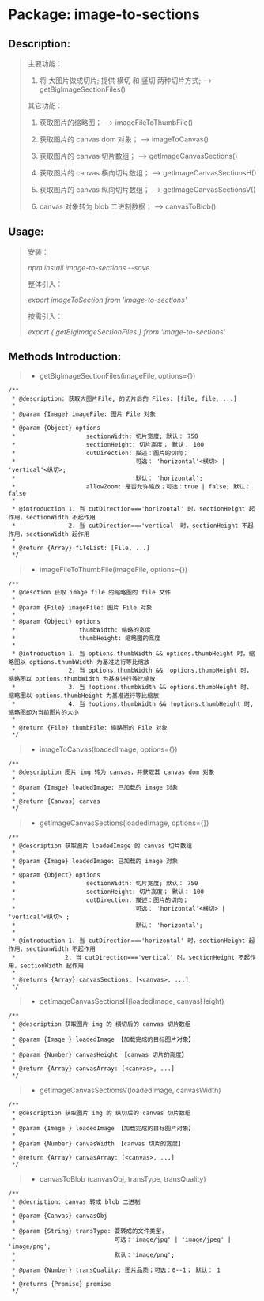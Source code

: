 # Package: image-to-sections

## Description:
> 主要功能：
>
> 1. 将 大图片做成切片; 提供 横切 和 竖切 两种切片方式;    --> getBigImageSectionFiles()
>
> 其它功能：
> 
> 1. 获取图片的缩略图；                 --> imageFileToThumbFile()
> 
> 2. 获取图片的 canvas dom 对象；       --> imageToCanvas()
> 
> 3. 获取图片的 canvas 切片数组；       --> getImageCanvasSections()
>
> 4. 获取图片的 canvas 横向切片数组；   --> getImageCanvasSectionsH()
>
> 5. 获取图片的 canvas 纵向切片数组；   --> getImageCanvasSectionsV()
>
> 6. canvas 对象转为 blob 二进制数据；  --> canvasToBlob()

## Usage:
> 安装：
>
> *npm install image-to-sections --save*
>
> 整体引入：
>
> *export imageToSection from 'image-to-sections'*
>
> 按需引入：
>
> *export { getBigImageSectionFiles } from 'image-to-sections'*


## Methods Introduction:
>- getBigImageSectionFiles(imageFile, options={})
```
/**
 * @description: 获取大图片File, 的切片后的 Files: [file, file, ...]
 *
 * @param {Image} imageFile: 图片 File 对象
 *
 * @param {Object} options
 *                    sectionWidth: 切片宽度; 默认： 750
 *                    sectionHeight: 切片高度； 默认： 100
 *                    cutDirection: 描述：图片的切向； 
 *                                  可选： 'horizontal'<横切> | 'vertical'<纵切>; 
 *                                  默认： 'horizontal';
 *                    allowZoom: 是否允许缩放；可选：true | false; 默认： false
 *
 * @introduction 1. 当 cutDirection==='horizontal' 时，sectionHeight 起作用，sectionWidth 不起作用
 *               2. 当 cutDirection==='vertical' 时，sectionHeight 不起作用，sectionWidth 起作用
 *     
 * @return {Array} fileList: [File, ...]
 */
```

>- imageFileToThumbFile(imageFile, options={})
```
/**
 * @desction 获取 image file 的缩略图的 file 文件
 *
 * @param {File} imageFile: 图片 File 对象
 *
 * @param {Object} options 
 *                  thumbWidth: 缩略的宽度
 *                  thumbHeight: 缩略图的高度
 *
 * @introduction 1. 当 options.thumbWidth && options.thumbHeight 时，缩略图以 options.thumbWidth 为基准进行等比缩放
 *               2. 当 options.thumbWidth && !options.thumbHeight 时，缩略图以 options.thumbWidth 为基准进行等比缩放
 *               3. 当 !options.thumbWidth && options.thumbHeight 时，缩略图以 options.thumbHeight 为基准进行等比缩放
 *               4. 当 !options.thumbWidth && !options.thumbHeight 时, 缩略图即为当前图片的大小
 *
 * @return {File} thumbFile: 缩略图的 File 对象
 */
```

>- imageToCanvas(loadedImage, options={})
```
/**
 * @description 图片 img 转为 canvas，并获取其 canvas dom 对象
 *
 * @param {Image} loadedImage: 已加载的 image 对象
 *
 * @return {Canvas} canvas
 */
```

>- getImageCanvasSections(loadedImage, options={})
```
/**
 * @description 获取图片 loadedImage 的 canvas 切片数组
 *
 * @param {Image} loadedImage: 已加载的 image 对象
 *
 * @param {Object} options 
 *                    sectionWidth: 切片宽度; 默认： 750
 *                    sectionHeight: 切片高度； 默认： 100
 *                    cutDirection: 描述：图片的切向； 
 *                                  可选： 'horizontal'<横切> | 'vertical'<纵切> ; 
 *                                  默认： 'horizontal';
 *
 * @introduction 1. 当 cutDirection==='horizontal' 时，sectionHeight 起作用，sectionWidth 不起作用
 *              2. 当 cutDirection==='vertical' 时，sectionHeight 不起作用，sectionWidth 起作用  
 *
 * @returns {Array} canvasSections: [<canvas>, ...]
 */
```

>- getImageCanvasSectionsH(loadedImage, canvasHeight)
```
/**
 * @description 获取图片 img 的 横切后的 canvas 切片数组
 *
 * @param {Image } loadedImage 【加载完成的目标图片对象】
 *
 * @param {Number} canvasHeight 【canvas 切片的高度】
 *
 * @return {Array} canvasArray: [<canvas>, ...]
 */
```

>- getImageCanvasSectionsV(loadedImage, canvasWidth)
```
/**
 * @description 获取图片 img 的 纵切后的 canvas 切片数组
 *
 * @param {Image } loadedImage 【加载完成的目标图片对象】
 *
 * @param {Number} canvasWidth 【canvas 切片的宽度】
 *
 * @return {Array} canvasArray: [<canvas>, ...]
 */
```

>- canvasToBlob (canvasObj, transType, transQuality)
```
/**
 * @decription: canvas 转成 blob 二进制
 *
 * @param {Canvas} canvasObj 
 *
 * @param {String} transType: 要转成的文件类型，
 *                            可选：'image/jpg' | 'image/jpeg' | 'image/png'; 
 *                            默认：'image/png';
 *
 * @param {Number} transQuality: 图片品质；可选：0--1； 默认： 1
 *
 * @returns {Promise} promise
 */
```

